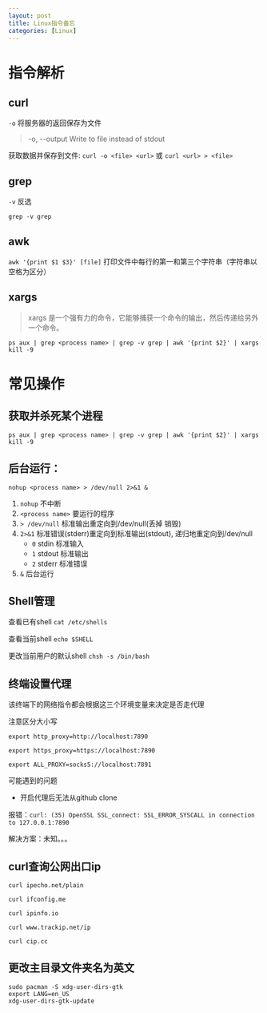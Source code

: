 ```yaml
---
layout: post
title: Linux指令备忘
categories: [Linux]
---
```


# 指令解析

## curl

`-o` 将服务器的返回保存为文件

> -o, --output <file> Write to file instead of stdout

获取数据并保存到文件: `curl -o <file> <url>` 或 `curl <url> > <file>`

## grep

`-v` 反选

`grep -v grep`

## awk

`awk '{print $1 $3}' [file]` 打印文件中每行的第一和第三个字符串（字符串以空格为区分）

## xargs

> xargs 是一个强有力的命令，它能够捕获一个命令的输出，然后传递给另外一个命令。

`ps aux | grep <process name> | grep -v grep | awk '{print $2}' | xargs kill -9`

# 常见操作

## 获取并杀死某个进程

`ps aux | grep <process name> | grep -v grep | awk '{print $2}' | xargs kill -9`

## 后台运行：

`nohup <process name> > /dev/null 2>&1 &`

1. `nohup` 不中断
2. `<process name>` 要运行的程序
3. `> /dev/null` 标准输出重定向到/dev/null(丢掉 销毁)
4. `2>&1` 标准错误(stderr)重定向到标准输出(stdout), 递归地重定向到/dev/null
   * `0`  stdin   标准输入
   * `1`  stdout 标准输出
   * `2`  stderr  标准错误
5. `&` 后台运行

## Shell管理

查看已有shell `cat /etc/shells`

查看当前shell `echo $SHELL`

更改当前用户的默认shell `chsh -s /bin/bash`

## 终端设置代理

该终端下的网络指令都会根据这三个环境变量来决定是否走代理

注意区分大小写

`export http_proxy=http://localhost:7890`

`export https_proxy=https://localhost:7890`

`export ALL_PROXY=socks5://localhost:7891`

可能遇到的问题

- 开启代理后无法从github clone

报错：`curl: (35) OpenSSL SSL_connect: SSL_ERROR_SYSCALL in connection to 127.0.0.1:7890`

解决方案：未知。。。

## curl查询公网出口ip

`curl ipecho.net/plain`

`curl ifconfig.me`

`curl ipinfo.io`

`curl www.trackip.net/ip`

`curl cip.cc`

## 更改主目录文件夹名为英文

```
sudo pacman -S xdg-user-dirs-gtk
export LANG=en_US
xdg-user-dirs-gtk-update
```


